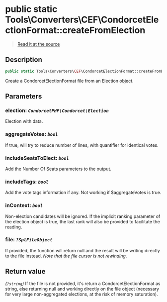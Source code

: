 # public static Tools\Converters\CEF\CondorcetElectionFormat::createFromElection

> [Read it at the source](https://github.com/julien-boudry/Condorcet/blob/master/src/Tools/Converters/CEF/CondorcetElectionFormat.php#L34)

## Description    

```php
public static Tools\Converters\CEF\CondorcetElectionFormat::createFromElection ( CondorcetPHP\Condorcet\Election $election [, bool $aggregateVotes = true , bool $includeSeatsToElect = true , bool $includeTags = true , bool $inContext = false , ?SplFileObject $file = null] ): ?string
```

Create a CondorcetElectionFormat file from an Election object.

## Parameters

### **election:** *`CondorcetPHP\Condorcet\Election`*   
Election with data.    

### **aggregateVotes:** *`bool`*   
If true, will try to reduce number of lines, with quantifier for identical votes.    

### **includeSeatsToElect:** *`bool`*   
Add the Number Of Seats parameters to the output.    

### **includeTags:** *`bool`*   
Add the vote tags information if any. Not working if $aggregateVotes is true.    

### **inContext:** *`bool`*   
Non-election candidates will be ignored. If the implicit ranking parameter of the election object is true, the last rank will also be provided to facilitate the reading.    

### **file:** *`?SplFileObject`*   
If provided, the function will return null and the result will be writing directly to the file instead. _Note that the file cursor is not rewinding_.    


## Return value   

*(`?string`)* If the file is not provided, it's return a CondorcetElectionFormat as string, else returning null and working directly on the file object (necessary for very large non-aggregated elections, at the risk of memory saturation).

